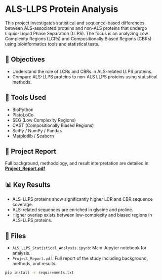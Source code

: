 # ALS-LLPS Protein Analysis

This project investigates statistical and sequence-based differences between ALS-associated proteins and non-ALS proteins that undergo Liquid-Liquid Phase Separation (LLPS). The focus is on analyzing Low Complexity Regions (LCRs) and Compositionally Biased Regions (CBRs) using bioinformatics tools and statistical tests.

## 🔬 Objectives
- Understand the role of LCRs and CBRs in ALS-related LLPS proteins.
- Compare ALS-LLPS proteins to non-ALS LLPS proteins using statistical methods.

## 🧰 Tools Used
- BioPython
- PlatoLoCo
- SEG (Low Complexity Regions)
- CAST (Compositionally Biased Regions)
- SciPy / NumPy / Pandas
- Matplotlib / Seaborn

## 📄 Project Report
Full background, methodology, and result interpretation are detailed in:
**[Project_Report.pdf](./Project_Report.pdf)**


## 📊 Key Results
- ALS-LLPS proteins show significantly higher LCR and CBR sequence coverage.
- ALS-related sequences are enriched in glycine and proline.
- Higher overlap exists between low-complexity and biased regions in ALS-LLPS proteins.

## 📁 Files
- `ALS_LLPS_Statistical_Analysis.ipynb`: Main Jupyter notebook for analysis.
- `Project_Report.pdf`: Full report of the study including background, methods, and results.

```bash
pip install -r requirements.txt
